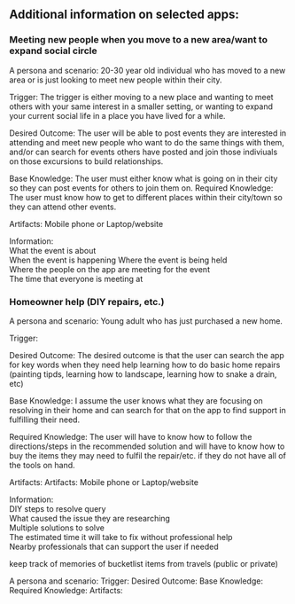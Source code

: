 
## Additional information on selected apps:

### Meeting new people when you move to a new area/want to expand social circle 

A persona and scenario: 
20-30 year old individual who has moved to a new area or is just looking to meet new people within their city.

Trigger: 
The trigger is either moving to a new place and wanting to meet others with your same interest in a smaller setting, or wanting to expand your current social life in a place you have lived for a while.

Desired Outcome: 
The user will be able to post events they are interested in attending and meet new people who want to do the same things with them, and/or can search for events others have posted and join those indiviuals on those excursions to build relationships.

Base Knowledge: 
The user must either know what is going on in their city so they can post events for others to join them on. 
Required Knowledge: The user must know how to get to different places within their city/town so they can attend other events.

Artifacts:
Mobile phone or Laptop/website

Information:   
What the event is about  
When the event is happening 
Where the event is being held  
Where the people on the app are meeting for the event  
The time that everyone is meeting at

  
  
  
### Homeowner help (DIY repairs, etc.)

A persona and scenario: Young adult who has just purchased a new home.

Trigger:

Desired Outcome: The desired outcome is that the user can search the app for key words when they need help learning how to do basic home repairs (painting tipds, learning how to landscape, learning how to snake a drain, etc)

Base Knowledge: I assume the user knows what they are focusing on resolving in their home and can search for that on the app to find support in fulfilling their need.

Required Knowledge: The user will have to know how to follow the directions/steps in the recommended solution and will have to know how to buy the items they may need to fulfil the repair/etc. if they do not have all of the tools on hand.

Artifacts:
Artifacts:
Mobile phone or Laptop/website

Information:  
DIY steps to resolve query  
What caused the issue they are researching  
Multiple solutions to solve  
The estimated time it will take to fix without professional help  
Nearby professionals that can support the user if needed  


keep track of memories of bucketlist items from travels (public or private)

A persona and scenario: 
Trigger:
Desired Outcome:
Base Knowledge:
Required Knowledge:
Artifacts:
